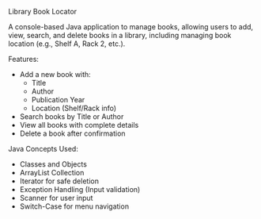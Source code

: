 Library Book Locator

A console-based Java application to manage books, allowing users to add, view, search, and delete books in a library, including managing book location (e.g., Shelf A, Rack 2, etc.).

Features:
- Add a new book with:
  - Title
  - Author
  - Publication Year
  - Location (Shelf/Rack info)
- Search books by Title or Author
- View all books with complete details
- Delete a book after confirmation

 Java Concepts Used:
  - Classes and Objects
  - ArrayList Collection
  - Iterator for safe deletion
  - Exception Handling (Input validation)
  - Scanner for user input
  - Switch-Case for menu navigation
